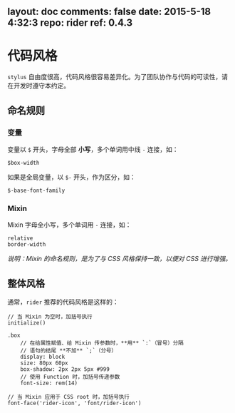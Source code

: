 layout: doc
comments: false
date: 2015-5-18 4:32:3
repo: rider
ref: 0.4.3
---

# 代码风格

`stylus` 自由度很高，代码风格很容易差异化。为了团队协作与代码的可读性，请在开发时遵守本约定。

## 命名规则

### 变量

变量以 `$` 开头，字母全部 **小写**，多个单词用中线 `-` 连接，如：

    $box-width

如果是全局变量，以 `$-` 开头，作为区分，如：

    $-base-font-family

### Mixin

Mixin 字母全小写，多个单词用 `-` 连接，如：

    relative
    border-width

*说明：Mixin 的命名规则，是为了与 CSS 风格保持一致，以便对 CSS 进行增强。*

## 整体风格

通常，`rider` 推荐的代码风格是这样的：

```haml
// 当 Mixin 为空时，加括号执行
initialize()

.box
    // 在给属性赋值、给 Mixin 传参数时，**用** `:`（冒号）分隔
    // 语句的结尾 **不加** `;`（分号）
    display: block
    size: 80px 60px
    box-shadow: 2px 2px 5px #999
    // 使用 Function 时，加括号传递参数
    font-size: rem(14)

// 当 Mixin 应用于 CSS root 时，加括号执行
font-face('rider-icon', 'font/rider-icon')
```

